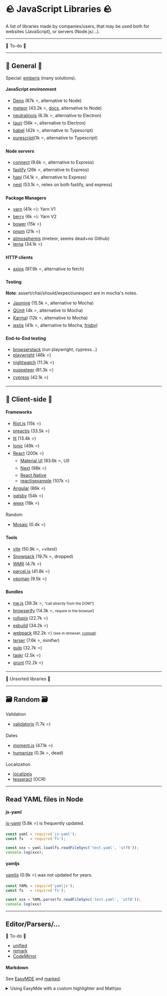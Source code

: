 # 🪨 JavaScript Libraries 🪨

A list of libraries made by companies/users, that may be used both for websites (JavaScript), or servers (Node.js/...).

<hr class="sep-both">

<p class="text-center display-5">👻 To-do 👻</p>

<hr class="sep-both">

## 🔎 General 🔎

<div class="row row-cols-md-2 mt-4"><div>

Special: [emberjs](https://github.com/emberjs) (many solutions).

#### JavaScript environment

* [Deno](https://deno.land/) (87k ⭐, alternative to Node)
* [meteor](https://github.com/meteor/meteor) (43.2k ⭐, [docs](https://docs.meteor.com/), alternative to Node)
* [neutralinojs](https://github.com/neutralinojs/neutralinojs) (6.3k ⭐, alternative to Electron)
* [tauri](https://github.com/tauri-apps/tauri) (56k ⭐, alternative to Electron)
* [babel](https://github.com/babel/babel/tree/master) (42k ⭐, alternative to Typescript)
* [purescript](https://www.purescript.org/)(1k ⭐, alternative to Typescript)

#### Node servers

* [connect](https://github.com/senchalabs/connect) (9.6k ⭐, alternative to Express)
* [fastify](https://github.com/fastify/fastify) (26k ⭐, alternative to Express)
* [hapi](https://github.com/hapijs/hapi) (14.1k ⭐, alternative to Express)
* [nest](https://github.com/nestjs/nest) (53.1k ⭐, relies on both fastify, and express)

#### Package Managers

* [yarn](https://github.com/yarnpkg/yarn) (41k ⭐): Yarn V1
* [berry](https://github.com/yarnpkg/berry) (6k ⭐): Yarn V2
* [bower](https://github.com/bower/bower) (15k ⭐)
* [pnpm](https://github.com/pnpm/pnpm) (21k ⭐)
* [atmospherejs](https://atmospherejs.com/) (meteor, seems dead+no Github)
* [lerna](https://lerna.js.org/) (34.1k ⭐)
</div><div>

#### HTTP clients

* [axios](https://axios-http.com/) (97.9k ⭐, alternative to fetch)

#### Testing

**Note**: assert/chai/should/expect/unexpect are in mocha's notes.

* [Jasmine](https://github.com/jasmine/jasmine) (15.5k ⭐, alternative to Mocha)
* [QUnit](https://github.com/qunitjs/qunit) (4k ⭐, alternative to Mocha)
* [Karma](https://github.com/karma-runner)) (12k ⭐, alternative to Mocha)
* [jestjs](https://github.com/facebook/jest) (41k ⭐, alternative to Mocha, [frisby](https://github.com/vlucas/frisby))

#### End-to-End testing

* [browserstack](https://www.browserstack.com/) (run playwright, cypress...)
* [playwright](https://github.com/microsoft/playwright) (46k ⭐)
* [nightwatch](https://github.com/nightwatchjs/nightwatch) (11.3k ⭐)
* [puppeteer](https://github.com/puppeteer/puppeteer) (81.3k ⭐)
* [cypress](https://github.com/cypress-io/cypress) (42.1k ⭐)

</div></div>

<hr class="sep-both">

## 🚀 Client-side 🚀

<div class="row row-cols-md-2 mt-4"><div>

#### Frameworks

* [Riot.js](https://github.com/riot/riot) (15k ⭐)
* [preactjs](https://preactjs.com/) (33.5k ⭐)
* [lit](https://github.com/lit/lit) (13.4k ⭐)
* [Ionic](https://github.com/ionic-team/ionic-framework) (49k ⭐)
* [React](https://github.com/facebook/react) (200k ⭐)
  * [Material UI](https://github.com/mui/material-ui) (83.6k ⭐, UI)
  * [Next](https://github.com/vercel/next.js/) (98k ⭐)
  * [React Native](https://github.com/facebook/react-native)
  * [reactjsexample](https://reactjsexample.com/) (107k ⭐)
* [Angular](https://github.com/angular/angular) (86k ⭐)
* [gatsby](https://github.com/gatsbyjs/gatsby) (54k ⭐)
* [weex](https://github.com/alibaba/weex) (18k ⭐)

Random

* [Mosaic](https://github.com/Authman2/Mosaic) (0.4k ⭐)
</div><div>

#### Tools

* [vite](https://vitejs.dev/) (50.9k ⭐, +vitest)
* [Snowpack](https://www.snowpack.dev/) (19.7k ⭐, dropped)
* [WMR](https://github.com/preactjs/wmr) (4.7k ⭐)
* [parcel.js](https://github.com/parcel-bundler/parcel) (41.8k ⭐)
* [yeoman](https://github.com/yeoman/yeoman) (9.5k ⭐)

#### Bundles

* [nw.js](https://github.com/nwjs/nw.js/) (39.3k ⭐, <small>"call directly from the DOM"</small>)
* [browserify](https://github.com/browserify/browserify) (14.3k ⭐, <small>require in the browser</small>)
* [rollupjs](https://github.com/rollup/rollup) (22.7k ⭐)
* [esbuild](https://github.com/evanw/esbuild) (34.2k ⭐)
* [webpack](https://webpack.js.org/) (62.2k ⭐) <small>(see in-browser, [compat](https://github.com/ElemeFE/obsolete-webpack-plugin))</small>
* [terser](https://github.com/terser/terser) (7.6k ⭐, minifier)
* [gulp](https://github.com/gulpjs/gulp) (32.7k ⭐)
* [taskr](https://github.com/lukeed/taskr) (2.5k ⭐)
* [grunt](https://github.com/lukeed/taskr) (12.2k ⭐)
</div></div>

<hr class="sep-both">

<p class="text-center display-5">🔎 Unsorted libraries 🔎</p>

<hr class="sep-both">

## 🗃️ Random 🗃 ️

<div class="row row-cols-md-2 mt-4"><div>

Validation

* [validatorjs](https://github.com/mikeerickson/validatorjs) (1.7k ⭐)

Dates

* [moment.js](https://github.com/moment/moment/) (47.1k ⭐)
* [humanize](https://www.npmjs.com/package/humanize) (0.3k ⭐, dead)
</div><div>

Localization

* [localizejs](https://localizejs.com/)
* [tesseract](https://github.com/naptha/tesseract.js) (OCR)
</div></div>

<hr class="sep-both">

## Read YAML files in Node

<div class="row row-cols-md-2"><div>

#### js-yaml

[js-yaml](https://www.npmjs.com/package/js-yaml) (5.8k ⭐) is frequently updated.

```javascript
const yaml = require('js-yaml');
const fs   = require('fs');

const xxx = yaml.load(fs.readFileSync('test.yaml', 'utf8'));
console.log(xxx);
```
</div><div>

#### yamljs

[yamljs](https://www.npmjs.com/package/yamljs) (0.9k ⭐) was not updated for years.

```javascript
const YAML = require('yamljs');
const fs   = require('fs');

const xxx = YAML.parse(fs.readFileSync('test.yaml', 'utf8'));
console.log(xxx)
```
</div></div>

<hr class="sep-both">

## Editor/Parsers/...

<div class="row row-cols-md-2 mt-4"><div>

👻 To-do 👻

* [unified](https://github.com/unifiedjs/unified)
* [remark](https://github.com/remarkjs/remark)
* [CodeMirror](https://github.com/codemirror/dev/)

</div><div>

#### Markdown

See [EasyMDE](https://github.com/Ionaru/easy-markdown-editor) and [marked](https://github.com/markedjs/marked).

<details class="details-e">
<summary>Using EasyMde with a custom highlighter and Mathjax</summary>

This code is **old**, and **need to be completely rewritten**.

```html
<link rel="stylesheet" href="https://unpkg.com/easymde@2.16.0/dist/easymde.min.css" integrity="sha256-rx7mVtufBWbJp2lFfXVNuOQJqIg3pmKeh8jS6RQ6Ock=" crossorigin="anonymous" referrerpolicy="no-referrer">

<label hidden for="editor"></label>
<textarea id="editor" name="file" form="upload-form"><?=$content?></textarea>

<script src="https://unpkg.com/easymde@2.16.0/dist/easymde.min.js"
        integrity="sha256-FFV66UtTp49ryn2U5JZS7IM96dx4/qy+aBAGekRPjao="
        crossorigin="anonymous" referrerpolicy="no-referrer"></script>

<script>
  MathJax = {
    tex: {
      inlineMath: [['$', '$'], ['\\(', '\\)']],
      displayMath: [['@', '@'], ['\\[', '\\]']],
    }
  };
</script>

<script id="MathJax-script" async
        src="https://cdnjs.cloudflare.com/ajax/libs/mathjax/3.2.0/es5/tex-mml-chtml.min.js"
        integrity="sha512-9DkJEmXbL/Tdj8b1SxJ4H2p3RCAXKsu8RqbznEjhFYw0cFIWlII+PnGDU2FX3keyE9Ev6eFaDPyEAyAL2cEX0Q=="
        crossorigin="anonymous" referrerpolicy="no-referrer"></script>

<script src="https://cdnjs.cloudflare.com/ajax/libs/marked/3.0.7/marked.min.js" integrity="sha512-a+W0h6Sho4fGYABZAQg6zdWP/qtyE+gzeVfNB/UApXRLuHKh7bT3TeA/LUOno+pcDjX0Vfzgtz6crFQC3YL9lA==" crossorigin="anonymous" referrerpolicy="no-referrer"></script>

<link rel="stylesheet" href="https://cdnjs.cloudflare.com/ajax/libs/KaTeX/0.13.18/katex.min.css" integrity="sha512-nii0D5CrWiLjtPcfU3pQJifaRLxKKVut/hbsazsodCcIOERZbwLH7dQxzOKy3Ey/Fv8fXCA9+Rf+wQzqklbEJQ==" crossorigin="anonymous" referrerpolicy="no-referrer" />
<script src="https://cdnjs.cloudflare.com/ajax/libs/KaTeX/0.13.18/katex.min.js" integrity="sha512-DAZH0Wu7q9Hnm0Fw8tRZsTeQBzIugiUy6k2r7E0KKMlC2nBvvrNSH/LVnGueCXRfDs5epP+Ieoh3L+VzSKi0Aw==" crossorigin="anonymous" referrerpolicy="no-referrer"></script>

<link rel="stylesheet" href="https://cdnjs.cloudflare.com/ajax/libs/highlight.js/11.4.0/styles/base16/materia.min.css" integrity="sha512-OekoFypwczt07fw6kJhvvRo4rbmyK/o6fh4NTw7tKeSPO9SXRZH+2sln1h51KPj0zSBA6/WUiW/eJog2YVn9lA==" crossorigin="anonymous" referrerpolicy="no-referrer" />

<script src="https://cdnjs.cloudflare.com/ajax/libs/highlight.js/11.4.0/highlight.min.js" integrity="sha512-IaaKO80nPNs5j+VLxd42eK/7sYuXQmr+fyywCNA0e+C6gtQnuCXNtORe9xR4LqGPz5U9VpH+ff41wKs/ZmC3iA==" crossorigin="anonymous" referrerpolicy="no-referrer"></script>
<script src="https://cdnjs.cloudflare.com/ajax/libs/highlight.js/11.4.0/languages/markdown.min.js" integrity="sha512-8YFObAd0dPoua15RGQBCDtnXMA4zJnAxaL4QSjgLLEKmJ1A2Aar7M1gamz2512/mKzx1ut96KNV7ggEV8WvRxg==" crossorigin="anonymous" referrerpolicy="no-referrer"></script>

<script>
  function renderMath(matches, text, inline=true, size=2) {
    if (matches != null){
      const options = inline ? {output: "html"} :  { displayMode: true, output: "html" };
      for (const m of matches) {
        let latex = m.substring(size, m.length - size);
        let parsed;
        try {
          parsed = katex.renderToString(latex, options);
        } catch (e) {
          if (e.name === "ParseError"){
            if (latex.indexOf("&") !== -1) {
              latex = latex.replaceAll("&lt;", "<")
              latex = latex.replaceAll("&gt;", ">")
              parsed = katex.renderToString(latex, options);
            }
          }
        }
        text = text.replace(m, parsed)
      }
    }
    return text;
  }

  function createLocalURL(URL) {
    return URL;
  }

  marked.setOptions({
    highlight: function (code, language) {
      if (language && hljs.getLanguage(language)) {
        return hljs.highlight(code, { language: language, format: 'html' }).value;
      } else {
        return hljs.highlightAuto(code).value;
      }
    }
  });

  marked.use({
    renderer: {
      text(text) {
        // rendering $$
        if (text.indexOf("$") !== -1) {
          text = renderMath(text.match(/\$+([^$]+)\$+/g), text, true, 1)
        }
        // rendering @@
        if (text.indexOf("@") !== -1) {
          text = renderMath(text.match(/@+([^@]+)@+/g), text, false, 1)
        }
        return text;
      },
      html(text) {
        if (text.indexOf("\(") !== -1) {
          text = renderMath(text.match(/\\\(([^)]+)\\\)+/g), text)
        }
        if (text.indexOf("\[") !== -1) {
          text = renderMath(text.match(/\\\[[^\]]+\\]/g), text, false)
        }
        if (text.indexOf("<script") !== -1 || text.indexOf("</script") !== -1) {
          text = text.replace("<script", "&lt;script")
          text = text.replace("</script", "&lt;/script")
        }
        return text;
      },
      link(href, title, text) {
        // this isn't a "real" link since it's not starting with http or https (=>h)
        if (href[0] !== "h") {
          return `<a href="${createLocalURL(href)}" target="_blank">${text}</a>`;
        }
        // default
        return `<a href="${href}" rel="noopener noreferrer" target="_blank">${text}</a>`;
      },
      image(src, title, text) {
        // this isn't a "real" image since it's not starting with http or https (=>h)
        if (src[0] !== "h") {
          src = createLocalURL(src, `<?=IMAGE_PATH?>`);
        }
        // default
        return `<img src="${src}" alt="${text}" >`;
      }
    }
  });

  const editor = new EasyMDE({
    autofocus: true,
    element: document.getElementById("editor"),
    forceSync: true,
    indentWithTabs: true,
    insertTexts: {
      horizontalRule: ["", "\n\n-----\n\n"],
      image: ["![](<?=$folder?>", ")"],
      link: ["[", "](<?=$folder?>)",")"],
      table: ["", "\n\n| Column 1 | Column 2 | Column 3 |\n| -------- | -------- | -------- |\n| Text     | Text      | Text     |\n\n"],
    },
    lineWrapping: true,
    height: "700px",
    maxHeight: "700px",
    parsingConfig: {
      allowAtxHeaderWithoutSpace: false,
      strikethrough: false,
      underscoresBreakWords: true,
    },
    placeholder: "Type here...",
    shortcuts: { drawTable: "Cmd-Alt-T" },
    showIcons: ["code", "table", "horizontal-rule"],
    spellChecker: true,
    status: ["autosave", "lines", "words", "cursor", {
      className: "keystrokes",
      defaultValue: function(el) {
        this.keystrokes = 0;
        el.innerHTML = "0 Keystrokes";
      },
      onUpdate: function(el) {
        el.innerHTML = ++this.keystrokes + " Keystrokes";
      },
    }], // Another optional usage, with a custom status bar item that counts keystrokes
    styleSelectedText: true,
    sideBySideFullscreen: false,
    syncSideBySidePreviewScroll: true,
    tabSize: 4,
    toolbar: [
      'bold', 'italic', 'heading',
      '|',
      'code', 'quote', 'unordered-list', 'ordered-list',
      '|',
      'link', 'image', 'table', 'horizontal-rule',
      '|',
      'side-by-side', {
        name: "guide",
        action: "<?=site_url("syntax")?>",
        className: "fa fa-question-circle",
        title: "Syntax",
      }, 'undo', 'redo',
    ],
    toolbarTips: true,
    previewRender: function(plainText) {
      return marked(plainText); // Returns HTML from a custom parser
    },
  });
  editor.toggleSideBySide();
</script>
```
</details>
</div></div>
